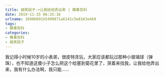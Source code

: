 ```yaml
---
title: 搞笑段子->让我给他弄出来 | 糗事百科
date: 2019-11-25 06:35:16
urlname: 10986691b5499871a6141c5e8163e4b9
tags: 
- 糗事百科
categories:
- 糗事百科
- 搞笑段子
---
```

我记得小时候10岁的小表弟，很皮特贪玩，大家应该都玩过那种小玻璃球（弹珠），也不知道这傻小子怎么把这个给塞到菊花里了，哭着来找我，让我给他弄出来，我有什么办法啊，我只能……


